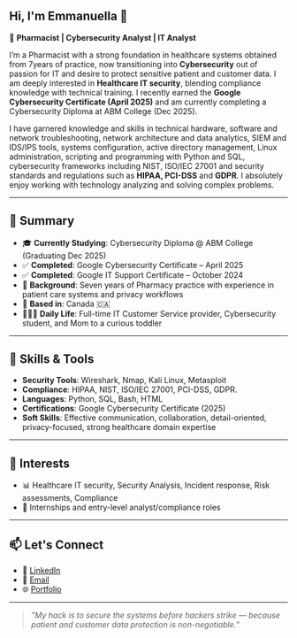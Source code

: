 ##  Hi, I'm Emmanuella 👋 

🔐 **Pharmacist | Cybersecurity Analyst | IT Analyst**

I’m a Pharmacist with a strong foundation in healthcare systems obtained from 7years of practice, now transitioning into **Cybersecurity** out of passion for IT and desire to protect sensitive patient and customer data. I am deeply interested in **Healthcare IT security**, blending compliance knowledge with technical training. I recently earned the **Google Cybersecurity Certificate (April 2025)** and am currently completing a Cybersecurity Diploma at ABM College (Dec 2025). 

I have garnered knowledge and skills in technical hardware, software and network troubleshooting, network architecture and data analytics, SIEM and IDS/IPS tools, systems configuration, active directory management, Linux administration, scripting and programming with Python and SQL, cybersecurity frameworks including NIST, ISO/IEC 27001 and security standards and regulations such as **HIPAA, PCI-DSS** and **GDPR**. I absolutely enjoy working with technology analyzing and solving complex problems.

---

## 🧠 Summary

- 🎓 **Currently Studying**: Cybersecurity Diploma @ ABM College (Graduating Dec 2025)
- ✅ **Completed**: Google Cybersecurity Certificate – April 2025
- ✅ **Completed**: Google IT Support Certificate – October 2024
- 💼 **Background**: Seven years of Pharmacy practice with experience in patient care systems and privacy workflows  
- 📍 **Based in**: Canada 🇨🇦  
- 👨‍👩‍👦 **Daily Life**: Full-time IT Customer Service provider, Cybersecurity student, and Mom to a curious toddler  

---

## 🧰 Skills & Tools

- **Security Tools**: Wireshark, Nmap, Kali Linux, Metasploit  
- **Compliance**: HIPAA, NIST, ISO/IEC 27001, PCI-DSS, GDPR.
- **Languages**: Python, SQL, Bash, HTML  
- **Certifications**: Google Cybersecurity Certificate (2025)  
- **Soft Skills**: Effective communication, collaboration, detail-oriented, privacy-focused, strong healthcare domain expertise

----

## 🚀 Interests

- 📊 Healthcare IT security, Security Analysis, Incident response, Risk assessments, Compliance
- 💼 Internships and entry-level analyst/compliance roles  

---

<!--
## 🛠️ Projects in Progress

- 🏥 **Healthcare Breach Response Plan** – Simulating a PHI data breach in a clinic environment  
- 📋 **Privacy Compliance Tracker** – Tool to support PHIPA documentation for small healthcare providers  
- 🔐 **Password Vault CLI** – A basic Python-based encryption vault for learning purposes  

--->

## 📫 Let's Connect

- 💼 [LinkedIn](https://www.linkedin.com/in/emmanuella-eke-c)  
- 📧 [Email](mailto:pharm.ella.eke@gmail.com)  
- 🌐 [Portfolio](https://github.com/PharmElla/portfolio)

---

>_"My hack is to secure the systems before hackers strike 
— because patient and customer data protection is non-negotiable._"

